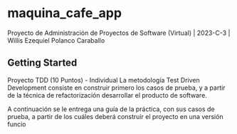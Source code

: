 # maquina_cafe_app

Proyecto de Administración de Proyectos de Software (Virtual) | 2023-C-3 | Willis Ezequiel Polanco Caraballo

## Getting Started

Proyecto TDD (10 Puntos) - Individual
La metodología Test Driven Development consiste en construir primero los casos de prueba, y a partir de la técnica de refactorización desarrollar el producto de software.

A continuación se le entrega una guía de la práctica, con sus casos de prueba, a partir de los cuáles deberá construir el proyecto en una versión funcio
